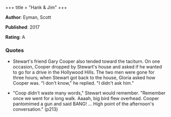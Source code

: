 +++
title = "Hank & Jim"
+++



**Author**: Eyman, Scott

**Published**: 2017

**Rating**: A



### Quotes



* Stewart's friend Gary Cooper also tended toward the taciturn. On one occasion, Cooper dropped by Stewart's house and asked if he wanted to go for a drive in the Hollywood Hills. The two men were gone for three hours; when Stewart got back to the house, Gloria asked how Cooper was. "I don't know," he replied. "I didn't ask him.”



* "Coop didn't waste many words," Stewart would remember. "Remember once we went for a long walk. Aaaah, big bird flew overhead. Cooper pantomimed a gun and said BANG! ... High point of the afternoon's conversation."  (p213)
